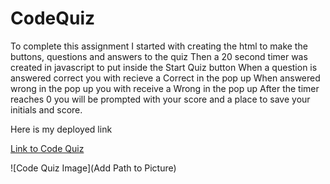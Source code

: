 # CodeQuiz

To complete this assignment
I started with creating the html to make the buttons, questions and answers to the quiz
Then a 20 second timer was created in javascript to put inside the Start Quiz button
When a question is answered correct you with recieve a Correct in the pop up
When answered wrong in the pop up you with receive a Wrong in the pop up
After the timer reaches 0 you will be prompted with your score and a place to save your initials and score.

Here is my deployed link

[Link to Code Quiz](https://joelbal.github.io/CodeQuiz/)



![Code Quiz Image](Add Path to Picture)